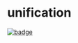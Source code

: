 # unification

[![badge](https://img.shields.io/endpoint.svg?url=https%3A%2F%2Fgezf7g7pd5.execute-api.ap-northeast-1.amazonaws.com%2Fdefault%2Fsource_up_to_date%3Fowner%3Derg-lang%26repos%3Derg%26ref%3Dmain%26path%3Ddoc/EN/compiler/unification.md%26commit_hash%3D8f5a8528eea5ef24d60157b06a46637bfaaff823)](https://gezf7g7pd5.execute-api.ap-northeast-1.amazonaws.com/default/source_up_to_date?owner=erg-lang&repos=erg&ref=main&path=doc/EN/compiler/unification.md&commit_hash=8f5a8528eea5ef24d60157b06a46637bfaaff823)

